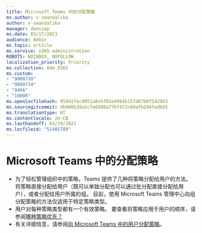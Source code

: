 ```yaml
---
title: Microsoft Teams 中的分配策略
ms.author: v-smandalika
author: v-smandalika
manager: dansimp
ms.date: 03/17/2021
audience: Admin
ms.topic: article
ms.service: o365-administration
ROBOTS: NOINDEX, NOFOLLOW
localization_priority: Priority
ms.collection: Adm_O365
ms.custom:
- "9000730"
- "9000734"
- "9466"
- "10006"
ms.openlocfilehash: 95941fec4951a0e5f01e4984b157d6760f542943
ms.sourcegitcommit: db908b3da2c7a6508a77bf4f2c80afb294fadbd1
ms.translationtype: HT
ms.contentlocale: zh-CN
ms.lasthandoff: 03/29/2021
ms.locfileid: "51401789"
---
```

# <a name="assign-policies-in-microsoft-teams"></a>Microsoft Teams 中的分配策略

- 为了轻松管理组织中的策略，Teams 提供了几种将策略分配给用户的方法。 将策略直接分配给用户（既可以单独分配也可以通过批分配直接分配给用户），或者分配给用户所属的组。  目前，使用 Microsoft Teams 管理中心向组分配策略的方法仅适用于特定策略类型。 
- 用户对每种策略类型都有一个有效策略。 要查看将策略应用于用户的顺序，请参阅[哪种策略优先？](https://docs.microsoft.com/microsoftteams/assign-policies#which-policy-takes-precedence)
- 有关详细信息，请参阅[向 Microsoft Teams 中的用户分配策略](https://docs.microsoft.com/microsoftteams/assign-policies)。
